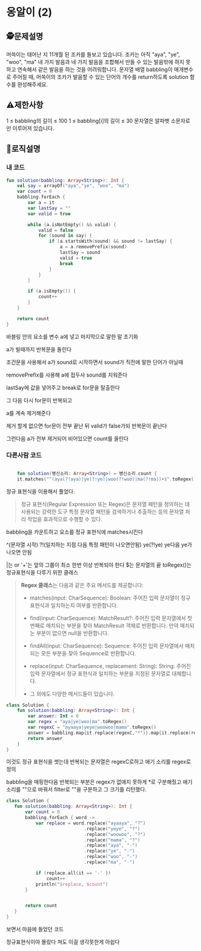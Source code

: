 옹알이 (2)
=
## 🕵️문제설명
머쓱이는 태어난 지 11개월 된 조카를 돌보고 있습니다. 조카는 아직 "aya", "ye", "woo", "ma" 네 가지 발음과 네 가지 발음을 조합해서 만들 수 있는 발음밖에 하지 못하고 연속해서 같은 발음을 하는 것을 어려워합니다. 문자열 배열 babbling이 매개변수로 주어질 때, 머쓱이의 조카가 발음할 수 있는 단어의 개수를 return하도록 solution 함수를 완성해주세요.

## ⚠️제한사항

1 ≤ babbling의 길이 ≤ 100
1 ≤ babbling[i]의 길이 ≤ 30
문자열은 알파벳 소문자로만 이루어져 있습니다.

## 🔎로직설명
### 내 코드
```kotlin
fun solution(babbling: Array<String>): Int {
    val say = arrayOf("aya","ye", "woo", "ma")
    var count = 0
    babbling.forEach {
        var a = it
        var lastSay = ""
        var valid = true

        while (a.isNotEmpty() && valid) {
            valid = false
            for (sound in say) {
                if (a.startsWith(sound) && sound != lastSay) {
                    a = a.removePrefix(sound)
                    lastSay = sound
                    valid = true
                    break
                }
            }
        }

        if (a.isEmpty()) {
            count++
        }
    }

    return count
}
```


바블링 안의 요소를 변수 a에 넣고 마지막으로 말한 말 초기화

a가 빌때까지 반복문을 돌린다

조건문을 사용해서 a가 sound로 시작하면서 sound가 직전에 말한 단어가 아닐때

removePrefix를 사용해 a에 접두사 sound를 지워준다

lastSay에 값을 넣어주고 break로 for문을 탈출한다

그 다음 다시 for문이 반복되고

a를 계속 제거해준다

제거 할게 없으면 for문이 전부 끝난 뒤 valid가 false가되 반복문이 끝난다

그런다음 a가 전부 제거되어 비어있으면 count를 올린다

### 다른사람 코드

```kotlin

    fun solution(병신소리: Array<String>) = 병신소리.count {
    it.matches("^(aya(?!aya)|ye(?!ye)|woo(?!woo)|ma(?!ma))+$".toRegex()) }

```

정규 표현식을 이용해서 풀었다.

>정규 표현식(Regular Expression 또는 Regex)은 문자열 패턴을 정의하는 데 사용되는 강력한 도구
특정 문자열 패턴을 검색하거나 추출하는 등의 문자열 처리 작업을 효과적으로 수행할 수 있다.

babbling을 카운트하고 요소를 정규 표현식에 matches시킨다

^(문자열 시작) ?!(일치하는 지점 다음 특정 패턴이 나오면안됨) ye(?!ye) ye다음 ye가 나오면 안됨

|는 or  '+'는 앞의 그룹이 최소 한번 이상 반복되야 한다 $는 문자열의 끝 toRegex()는 정규표현식을 다루기 위한 클래스

>**Regex 클래스**는 다음과 같은 주요 메서드를 제공합니다:
>
>- matches(input: CharSequence): Boolean: 주어진 입력 문자열이 정규 표현식과 일치하는지 여부를 반환합니다.
>
>- find(input: CharSequence): MatchResult?: 주어진 입력 문자열에서 첫 번째로 매치되는 부분을 찾아 MatchResult 객체로 반환합니다. 만약 매치되는 부분이 없으면 null을 반환합니다.
>
>- findAll(input: CharSequence): Sequence<MatchResult>: 주어진 입력 문자열에서 매치되는 모든 부분을 찾아 Sequence로 반환합니다.
>
>- replace(input: CharSequence, replacement: String): String: 주어진 입력 문자열에서 정규 표현식과 일치하는 부분을 지정된 문자열로 대체합니다.
>
>- 그 외에도 다양한 메서드들이 있습니다.
  
```kotlin
class Solution {
    fun solution(babbling: Array<String>): Int {
        var answer: Int = 0
        var regex = "aya|ye|woo|ma".toRegex()
        var regexC = "ayaaya|yeye|woowoo|mama".toRegex()
        answer = babbling.map{it.replace(regexC,"*")}.map{it.replace(regex,"")}.filter { it =="" }.size
        return answer
    }
}
```
  
이것도 정규 표현식을 썻는대 반복되는 문자열은 regexC로하고 애기 소리를 regex로 정의
  
babbling을 매핑한다음 반복되는 부분은 regex가 없애지 못하게 *로 구분해줬고 애기소리를 ""으로 바꿔서 filter로 ""을 구분하고 그 크기를 리턴했다.
  
 ```kotlin
class Solution {
    fun solution(babbling: Array<String>): Int {
        var count = 0
        babbling.forEach { word ->
            var replace = word.replace("ayaaya", "?")
                              .replace("yeye", "?")
                              .replace("woowoo", "?")
                              .replace("mama", "?")
                              .replace("aya", "-")
                              .replace("ye", "-")
                              .replace("woo", "-")
                              .replace("ma", "-")

            if (replace.all{it == '-' })
                count++
            println("$replace, $count")
        }


        return count        
    }
}
```
보면서 마음에 들었던 코드
  
  정규표현식이야 몰랐다 쳐도 이걸 생각못한게 아쉽다